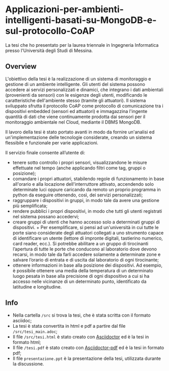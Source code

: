 # Applicazioni-per-ambienti-intelligenti-basati-su-MongoDB-e-sul-protocollo-CoAP
La tesi che ho presentato per la laurea triennale in Ingegneria Informatica presso l'Università degli Studi di Messina.

## Overview
L'obiettivo della tesi è la realizzazione di un sistema di monitoraggio e gestione di un ambiente intelligente. 
Gli utenti del sistema possono accedere ai servizi personalizzati e dinamici, che integrano i dati ambientali (provenienti da sensori) con le esigenze degli 
utenti, modificando le caratteristiche dell'ambiente stesso (tramite gli attuatori). Il sistema sviluppato sfrutta il protocollo CoAP come protocollo di 
comunicazione tra i dispositivi embedded (sensori ed attuatori) e immagazzina l'ingente quantità di dati che viene continuamente prodotta dai sensori per il 
monitoraggio ambientale nel Cloud, mediante il DBMS MongoDB.

Il lavoro della tesi è stato portato avanti in modo da fornire un'analisi ed un'implementazione delle tecnologie considerate, creando un sistema 
flessibile e funzionale per varie applicazioni.

Il servizio finale consente all’utente di:

* tenere sotto controllo i propri sensori, visualizzandone le misure effettuate nel tempo (anche applicando filtri come tag, gruppi o posizione);
* comandare i propri attuatori, stabilendo regole di funzionamento in base all'orario e alla locazione dell'interruttore attivato, accendendo solo determinate luci oppure caricando da remoto un proprio programma in python da eseguire ottenendo, così, dei servizi personalizzati;
* raggruppare i dispositivi in gruppi, in modo tale da avere una gestione più semplificata;
* rendere pubblici i propri dispositivi, in modo che tutti gli utenti registrati nel sistema possano accedervi;
* creare gruppi di utenti che hanno accesso solo a determinati gruppi di dispositivi. +
Per esemplificare, si pensi ad un'università in cui tutte le porte siano considerate degli attuatori collegati a uno strumento capace di identificare un utente (lettore di impronte digitali, tastierino numerico, card reader, ecc.). Si potrebbe abilitare a un gruppo di tirocinanti l’apertura di tutte le porte che conducono al laboratorio dove devono recarsi, in modo tale da farli accedere solamente a determinate zone e salvare l’orario di entrata e di uscita dal laboratorio di ogni tirocinante;
* ottenere informazioni in base alla posizione dei dispositivi. Ad esempio, è possibile ottenere una media della temperatura di un determinato luogo pesata in base alla precisione di ogni dispositivo a cui si ha accesso nelle vicinanze di un determinato punto, identificato da latitudine e longitudine.

## Info ##
* Nella cartella `/src` si trova la tesi, che è stata scritta con il formato asciidoc;
* La tesi è stata convertita in html e pdf a partire dal file `/src/tesi_main.adoc`;
* Il file `/src/tesi.html` è stato creato con [Asciidoctor](http://asciidoctor.org/) ed è la tesi in formato html;
* Il file `/tesi.pdf` è stato creato con [Asciidoctor-pdf](https://github.com/asciidoctor/asciidoctor-pdf) ed è la tesi in formato pdf;
* Il file `presentazione.ppt` è la presentazione della tesi, utilizzata durante la discussione.
